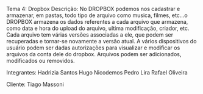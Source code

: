 Tema 4: Dropbox
Descrição: No DROPBOX podemos nos cadastrar e armazenar, em pastas, todo tipo de arquivo como musica, filmes, etc…o DROPBOX armazena os dados referentes a cada arquivo que armazena, como data e hora do upload do arquivo, ultima modificação, criador, etc. 
Cada arquivo tem várias versões associadas a ele, que podem ser recuperadas e tornar-se novamente a versão atual. 
A vários dispositivos do usuário podem ser dadas autorizações para visualizar e modificar os arquivos da conta dele do dropbox. 
Arquivos podem ser adicionados, modificados ou removidos.

Integrantes: 
Hadrizia Santos
Hugo Nicodemos
Pedro Lira
Rafael Oliveira

Cliente: Tiago Massoni
